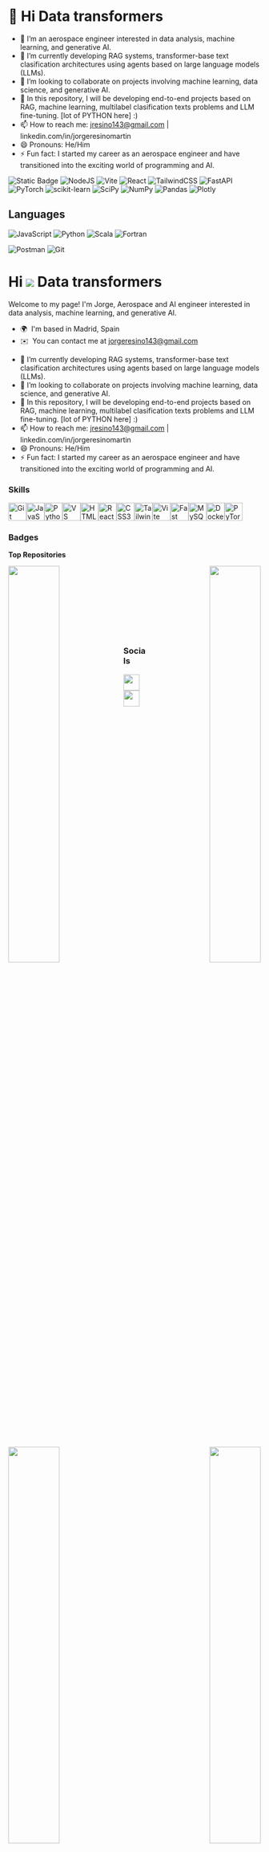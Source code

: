 # 👋 Hi Data transformers

- 👀 I’m an aerospace engineer interested in data analysis, machine learning, and generative AI.
- 🌱 I’m currently developing RAG systems, transformer-base text clasification architectures using agents based on large language models (LLMs).
- 💞️ I’m looking to collaborate on projects involving machine learning, data science, and generative AI.
- 🚀 In this repository, I will be developing end-to-end projects based on RAG, machine learning, multilabel clasification texts problems and LLM fine-tuning. [lot of PYTHON here] :)
- 📫 How to reach me: jresino143@gmail.com | linkedin.com/in/jorgeresinomartin 
- 😄 Pronouns: He/Him
- ⚡ Fun fact: I started my career as an aerospace engineer and have transitioned into the exciting world of programming and AI.


![Static Badge](https://img.shields.io/badge/React-0ff7ed?style=flat&logo=React&logoColor=0ff7ed&color=000000)
![NodeJS](https://img.shields.io/badge/node.js-6DA55F?style=flat&logo=node.js&logoColor=white)
![Vite](https://img.shields.io/badge/vite-%23646CFF.svg?style=flat&logo=vite&logoColor=white)
![React](https://img.shields.io/badge/react-%2320232a.svg?style=flat&logo=react&logoColor=%2361DAFB)
![TailwindCSS](https://img.shields.io/badge/tailwindcss-%2338B2AC.svg?style=flat&logo=tailwind-css&logoColor=white)
![FastAPI](https://img.shields.io/badge/FastAPI-005571?style=flat&logo=fastapi)
![PyTorch](https://img.shields.io/badge/PyTorch-%23EE4C2C.svg?style=flat&logo=PyTorch&logoColor=white)
![scikit-learn](https://img.shields.io/badge/scikit--learn-%23F7931E.svg?style=flat&logo=scikit-learn&logoColor=white)
![SciPy](https://img.shields.io/badge/SciPy-%230C55A5.svg?style=flat&logo=scipy&logoColor=%white)
![NumPy](https://img.shields.io/badge/numpy-%23013243.svg?style=flat&logo=numpy&logoColor=white)
![Pandas](https://img.shields.io/badge/pandas-%23150458.svg?style=flat&logo=pandas&logoColor=white)
![Plotly](https://img.shields.io/badge/Plotly-%233F4F75.svg?style=flat&logo=plotly&logoColor=white)


## Languages
![JavaScript](https://img.shields.io/badge/javascript-%23323330.svg?style=flat&logo=javascript&logoColor=%23F7DF1E)
![Python](https://img.shields.io/badge/python-3670A0?style=flat&logo=python&logoColor=ffdd54)
![Scala](https://img.shields.io/badge/scala-%23DC322F.svg?style=flat&logo=scala&logoColor=white)
![Fortran](https://img.shields.io/badge/Fortran-%23734F96.svg?style=flat&logo=fortran&logoColor=white)

![Postman](https://img.shields.io/badge/Postman-FF6C37?style=flat&logo=postman&logoColor=white)
![Git](https://img.shields.io/badge/git-%23F05033.svg?style=flat&logo=git&logoColor=white)


<!---
kokeitor/kokeitor is a ✨ special ✨ repository because its `README.md` (this file) appears on your GitHub profile.
You can click the Preview link to take a look at your changes.
--->

## 
Hi ![](https://user-images.githubusercontent.com/18350557/176309783-0785949b-9127-417c-8b55-ab5a4333674e.gif) Data transformers
=============================================================================================================================

Welcome to my page! I'm Jorge, Aerospace and AI engineer interested in data analysis, machine learning, and generative AI.

* 🌍  I'm based in Madrid, Spain
* ✉️  You can contact me at [jorgeresino143@gmail.com](mailto:jorgeresino143@gmail.com)
- 🌱 I’m currently developing RAG systems, transformer-base text clasification architectures using agents based on large language models (LLMs).
- 💞️ I’m looking to collaborate on projects involving machine learning, data science, and generative AI.
- 🚀 In this repository, I will be developing end-to-end projects based on RAG, machine learning, multilabel clasification texts problems and LLM fine-tuning. [lot of PYTHON here] :)
- 📫 How to reach me: jresino143@gmail.com | linkedin.com/in/jorgeresinomartin 
- 😄 Pronouns: He/Him
- ⚡ Fun fact: I started my career as an aerospace engineer and have transitioned into the exciting world of programming and AI.

### Skills


<p align="left">
<a href="https://git-scm.com/" target="_blank" rel="noreferrer"><img src="https://raw.githubusercontent.com/danielcranney/readme-generator/main/public/icons/skills/git-colored.svg" width="36" height="36" alt="Git" /></a><a href="https://developer.mozilla.org/en-US/docs/Web/JavaScript" target="_blank" rel="noreferrer"><img src="https://raw.githubusercontent.com/danielcranney/readme-generator/main/public/icons/skills/javascript-colored.svg" width="36" height="36" alt="JavaScript" /></a><a href="https://www.python.org/" target="_blank" rel="noreferrer"><img src="https://raw.githubusercontent.com/danielcranney/readme-generator/main/public/icons/skills/python-colored.svg" width="36" height="36" alt="Python" /></a><a href="https://code.visualstudio.com/" target="_blank" rel="noreferrer"><img src="https://raw.githubusercontent.com/danielcranney/readme-generator/main/public/icons/skills/visualstudiocode.svg" width="36" height="36" alt="VS Code" /></a><a href="https://developer.mozilla.org/en-US/docs/Glossary/HTML5" target="_blank" rel="noreferrer"><img src="https://raw.githubusercontent.com/danielcranney/readme-generator/main/public/icons/skills/html5-colored.svg" width="36" height="36" alt="HTML5" /></a><a href="https://reactjs.org/" target="_blank" rel="noreferrer"><img src="https://raw.githubusercontent.com/danielcranney/readme-generator/main/public/icons/skills/react-colored.svg" width="36" height="36" alt="React" /></a><a href="https://www.w3.org/TR/CSS/#css" target="_blank" rel="noreferrer"><img src="https://raw.githubusercontent.com/danielcranney/readme-generator/main/public/icons/skills/css3-colored.svg" width="36" height="36" alt="CSS3" /></a><a href="https://tailwindcss.com/" target="_blank" rel="noreferrer"><img src="https://raw.githubusercontent.com/danielcranney/readme-generator/main/public/icons/skills/tailwindcss-colored.svg" width="36" height="36" alt="TailwindCSS" /></a><a href="https://vitejs.dev/" target="_blank" rel="noreferrer"><img src="https://raw.githubusercontent.com/danielcranney/readme-generator/main/public/icons/skills/vite-colored.svg" width="36" height="36" alt="Vite" /></a><a href="https://fastapi.tiangolo.com/" target="_blank" rel="noreferrer"><img src="https://raw.githubusercontent.com/danielcranney/readme-generator/main/public/icons/skills/fastapi-colored.svg" width="36" height="36" alt="Fast API" /></a><a href="https://www.mysql.com/" target="_blank" rel="noreferrer"><img src="https://raw.githubusercontent.com/danielcranney/readme-generator/main/public/icons/skills/mysql-colored.svg" width="36" height="36" alt="MySQL" /></a><a href="https://www.docker.com/" target="_blank" rel="noreferrer"><img src="https://raw.githubusercontent.com/danielcranney/readme-generator/main/public/icons/skills/docker-colored.svg" width="36" height="36" alt="Docker" /></a><a href="https://pytorch.org/" target="_blank" rel="noreferrer"><img src="https://raw.githubusercontent.com/danielcranney/readme-generator/main/public/icons/skills/pytorch-colored.svg" width="36" height="36" alt="PyTorch" /></a>
</p>


### Badges

<b>Top Repositories</b>

<div width="100%" align="center"><a href="https://github.com/kokeitor/BOE-RAPTOR-Dimensional-RAG" align="left"><img align="left" width="45%" src="https://github-readme-stats.vercel.app/api/pin/?username=kokeitor&repo=BOE-RAPTOR-Dimensional-RAG&title_color=0891b2&text_color=ffffff&icon_color=0891b2&bg_color=000000&hide_border=true&locale=en" /></a><a href="https://github.com/kokeitor/chatbot-boe-frontend-react" align="right"><img align="right" width="45%" src="https://github-readme-stats.vercel.app/api/pin/?username=kokeitor&repo=chatbot-boe-frontend-react&title_color=0891b2&text_color=ffffff&icon_color=0891b2&bg_color=000000&hide_border=true&locale=en" /></a></div><br /><br /><br /><br />
<div width="100%" align="center"><a href="https://github.com/kokeitor/Custom-Multi-Agent-Recruiter" align="left"><img align="left" width="45%" src="https://github-readme-stats.vercel.app/api/pin/?username=kokeitor&repo=Custom-Multi-Agent-Recruiter&title_color=0891b2&text_color=ffffff&icon_color=0891b2&bg_color=000000&hide_border=true&locale=en" /></a><a href="https://github.com/kokeitor/chatbot-boe-backend-fastapi" align="right"><img align="right" width="45%" src="https://github-readme-stats.vercel.app/api/pin/?username=kokeitor&repo=chatbot-boe-backend-fastapi&title_color=0891b2&text_color=ffffff&icon_color=0891b2&bg_color=000000&hide_border=true&locale=en" /></a></div>
<br /><br /><br /><br />


### Socials

<p align="left"> <a href="https://www.github.com/kokeitor" target="_blank" rel="noreferrer"> <picture> <source media="(prefers-color-scheme: dark)" srcset="https://raw.githubusercontent.com/danielcranney/readme-generator/main/public/icons/socials/github-dark.svg" /> <source media="(prefers-color-scheme: light)" srcset="https://raw.githubusercontent.com/danielcranney/readme-generator/main/public/icons/socials/github.svg" /> <img src="https://raw.githubusercontent.com/danielcranney/readme-generator/main/public/icons/socials/github.svg" width="32" height="32" /> </picture> </a> <a href="https://www.linkedin.com/in/jorgeresinomartin" target="_blank" rel="noreferrer"> <picture> <source media="(prefers-color-scheme: dark)" srcset="https://raw.githubusercontent.com/danielcranney/readme-generator/main/public/icons/socials/linkedin-dark.svg" /> <source media="(prefers-color-scheme: light)" srcset="https://raw.githubusercontent.com/danielcranney/readme-generator/main/public/icons/socials/linkedin.svg" /> <img src="https://raw.githubusercontent.com/danielcranney/readme-generator/main/public/icons/socials/linkedin.svg" width="32" height="32" /> </picture> </a></p>